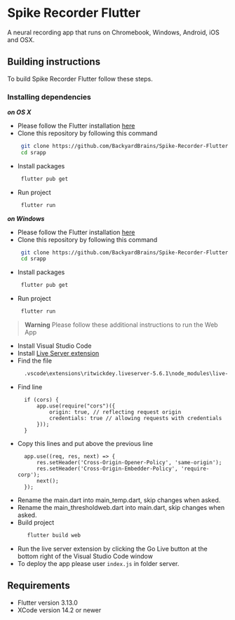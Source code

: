 Spike Recorder Flutter
========================

A neural recording app that runs on Chromebook, Windows, Android, iOS and OSX.


Building instructions
------------------------

To build Spike Recorder Flutter follow these steps.

### Installing dependencies

***on OS X***

- Please follow the Flutter installation [here](https://docs.flutter.dev/get-started/install/macos)
- Clone this repository by following this command
    ```sh
     git clone https://github.com/BackyardBrains/Spike-Recorder-Flutter.git ./srapp     
     cd srapp
    ```
- Install packages
    ```sh
     flutter pub get
    ```
- Run project
    ```sh
     flutter run 
    ```

***on Windows***

- Please follow the Flutter installation [here](https://docs.flutter.dev/get-started/install/windows)
- Clone this repository by following this command
    ```sh
     git clone https://github.com/BackyardBrains/Spike-Recorder-Flutter.git ./srapp  
     cd srapp
    ```
- Install packages
    ```sh
     flutter pub get
    ```
- Run project
    ```sh
     flutter run 
    ```


> **Warning**
> Please follow these additional instructions to run the Web App

- Install Visual Studio Code
- Install [Live Server extension](https://marketplace.visualstudio.com/items?itemName=ritwickdey.LiveServer)
- Find the file
  ```sh
    .vscode\extensions\ritwickdey.liveserver-5.6.1\node_modules\live-server\index.js
  ```
- Find line 
  ```
	if (cors) {
		app.use(require("cors")({
			origin: true, // reflecting request origin
			credentials: true // allowing requests with credentials
		}));
	}
  ```
- Copy this lines and put above the previous line
  ```
	app.use((req, res, next) => {
		res.setHeader('Cross-Origin-Opener-Policy', 'same-origin');
		res.setHeader('Cross-Origin-Embedder-Policy', 'require-corp');
		next();
	});
  ```
- Rename the main.dart into main_temp.dart, skip changes when asked.
- Rename the main_thresholdweb.dart into main.dart, skip changes when asked.
- Build project
  ```sh
     flutter build web
  ```
- Run the live server extension by clicking the Go Live button at the bottom right of the Visual Studio Code window
- To deploy the app please user ```index.js``` in folder server.


Requirements
------------------------

- Flutter version 3.13.0
- XCode version 14.2 or newer
